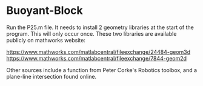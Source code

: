 # Buoyant-Block

Run the P25.m file. It needs to install 2 geometry libraries at the start of the program. This will only occur once. These two libraries are available publicly on mathworks website:

https://www.mathworks.com/matlabcentral/fileexchange/24484-geom3d
https://www.mathworks.com/matlabcentral/fileexchange/7844-geom2d

Other sources include a function from Peter Corke's Robotics toolbox, and a plane-line intersection found online. 
